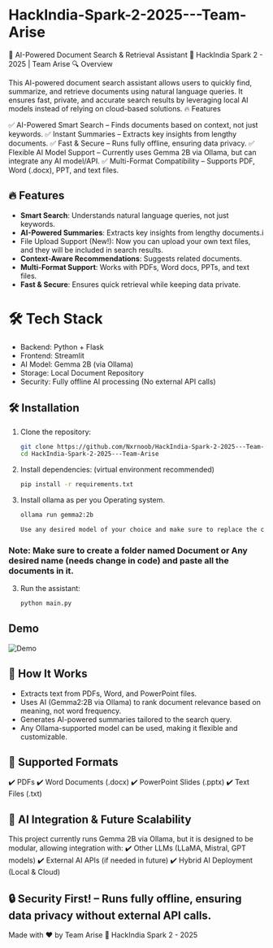 # HackIndia-Spark-2-2025---Team-Arise
📄 AI-Powered Document Search & Retrieval Assistant
🚀 HackIndia Spark 2 - 2025 | Team Arise
🔍 Overview

This AI-powered document search assistant allows users to quickly find, summarize, and retrieve documents using natural language queries. It ensures fast, private, and accurate search results by leveraging local AI models instead of relying on cloud-based solutions.
🔥 Features

✅ AI-Powered Smart Search – Finds documents based on context, not just keywords.
✅ Instant Summaries – Extracts key insights from lengthy documents.
✅ Fast & Secure – Runs fully offline, ensuring data privacy.
✅ Flexible AI Model Support – Currently uses Gemma 2B via Ollama, but can integrate any AI model/API.
✅ Multi-Format Compatibility – Supports PDF, Word (.docx), PPT, and text files.
 

## 🔥 Features  
- **Smart Search**: Understands natural language queries, not just keywords.  
- **AI-Powered Summaries**: Extracts key insights from lengthy documents.i
- File Upload Support (New!): Now you can upload your own text files, and they will be included in search results.
- **Context-Aware Recommendations**: Suggests related documents.  
- **Multi-Format Support**: Works with PDFs, Word docs, PPTs, and text files.  
- **Fast & Secure**: Ensures quick retrieval while keeping data private.  

# 🛠️ Tech Stack

- Backend: Python + Flask
- Frontend: Streamlit
- AI Model: Gemma 2B (via Ollama)
- Storage: Local Document Repository
- Security: Fully offline AI processing (No external API calls)

## 🛠️ Installation  
1. Clone the repository:  
   ```sh
   git clone https://github.com/Nxrnoob/HackIndia-Spark-2-2025---Team-Arise.git
   cd HackIndia-Spark-2-2025---Team-Arise

2. Install dependencies:
   (virtual environment recommended)     

    ```sh
   pip install -r requirements.txt

3. Install ollama as per you Operating system.
    ```sh
   ollama run gemma2:2b

   Use any desired model of your choice and make sure to replace the current one in the code.

### Note: Make sure to create a folder named Document or Any desired name (needs change in code) and paste all the documents in it.

3. Run the assistant:

    ```sh
   python main.py

## Demo 
   
   ![Demo](assets/output.gif)


## 🧠 How It Works

- Extracts text from PDFs, Word, and PowerPoint files.
- Uses AI (Gemma2:2B via Ollama) to rank document relevance based on meaning, not word frequency.
- Generates AI-powered summaries tailored to the search query.
- Any Ollama-supported model can be used, making it flexible and customizable.

## 📂 Supported Formats

✔️ PDFs
✔️ Word Documents (.docx)
✔️ PowerPoint Slides (.pptx)
✔️ Text Files (.txt)

## 🤖 AI Integration & Future Scalability

This project currently runs Gemma 2B via Ollama, but it is designed to be modular, allowing integration with:
✔️ Other LLMs (LLaMA, Mistral, GPT models)
✔️ External AI APIs (if needed in future)
✔️ Hybrid AI Deployment (Local & Cloud)

## 🔒 Security First! – Runs fully offline, ensuring data privacy without external API calls.
Made with ❤️ by Team Arise
🎯 HackIndia Spark 2 - 2025
